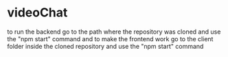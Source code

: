 # videoChat
to run the backend go to the path where the repository was cloned and use the "npm start" command and to make the frontend work go to the client folder inside the cloned repository and use the "npm start" command
